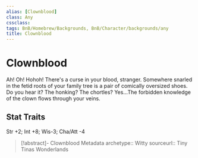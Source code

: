 ```yaml
---
alias: [Clownblood]
class: Any
cssclass: 
tags: BnB/Homebrew/Backgrounds, BnB/Character/backgrounds/any
title: Clownblood
---
```


# Clownblood

Ah! Oh! Hohoh! There's a curse in your blood, stranger. Somewhere snarled in the fetid roots of your family tree is a pair of comically oversized shoes. Do you hear it? The honking? The chortles? Yes…The forbidden knowledge of the clown flows through your veins.

## Stat Traits

Str +2; Int +8; Wis-3; Cha/Att -4

> [!abstract]- Clownblood Metadata
> archetype:: Witty
> sourceurl:: Tiny Tinas Wonderlands
